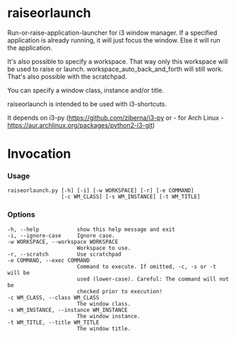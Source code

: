 # raiseorlaunch

Run-or-raise-application-launcher for i3 window manager.
If a specified application is already running, it will just focus the window.
Else it will run the application.

It's also possible to specify a workspace. That way only this workspace will
be used to raise or launch.
workspace_auto_back_and_forth will still work.
That's also possible with the scratchpad.

You can specify a window class, instance and/or title.

raiseorlaunch is intended to be used with i3-shortcuts.

It depends on i3-py (https://github.com/ziberna/i3-py or - for Arch Linux -
https://aur.archlinux.org/packages/python2-i3-git)


Invocation
==========

### Usage

```
raiseorlaunch.py [-h] [-i] [-w WORKSPACE] [-r] [-e COMMAND]
                 [-c WM_CLASS] [-s WM_INSTANCE] [-t WM_TITLE]

```
### Options


```
-h, --help            show this help message and exit
-i, --ignore-case     Ignore case.
-w WORKSPACE, --workspace WORKSPACE
                      Workspace to use.
-r, --scratch         Use scratchpad
-e COMMAND, --exec COMMAND
                      Command to execute. If omitted, -c, -s or -t will be
                      used (lower-case). Careful: The command will not be
                      checked prior to execution!
-c WM_CLASS, --class WM_CLASS
                      The window class.
-s WM_INSTANCE, --instance WM_INSTANCE
                      The window instance.
-t WM_TITLE, --title WM_TITLE
                      The window title.
```
